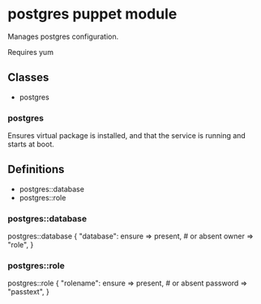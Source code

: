 # postgres puppet module #

Manages postgres configuration.
 
Requires yum

## Classes ##

* postgres

### postgres ###

Ensures virtual package is installed, and that the service is running and starts
at boot.

## Definitions ##

* postgres::database
* postgres::role

### postgres::database ###

  postgres::database { "database":
    ensure => present, # or absent
    owner  => "role",
  }

### postgres::role ###

  postgres::role { "rolename":
    ensure   => present, # or absent
    password => "passtext",
  }


